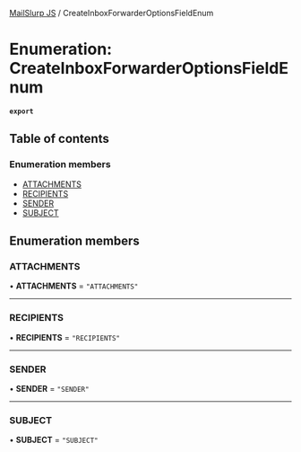 [MailSlurp JS](../README.md) / CreateInboxForwarderOptionsFieldEnum

# Enumeration: CreateInboxForwarderOptionsFieldEnum

**`export`**

## Table of contents

### Enumeration members

- [ATTACHMENTS](CreateInboxForwarderOptionsFieldEnum.md#attachments)
- [RECIPIENTS](CreateInboxForwarderOptionsFieldEnum.md#recipients)
- [SENDER](CreateInboxForwarderOptionsFieldEnum.md#sender)
- [SUBJECT](CreateInboxForwarderOptionsFieldEnum.md#subject)

## Enumeration members

### ATTACHMENTS

• **ATTACHMENTS** = `"ATTACHMENTS"`

___

### RECIPIENTS

• **RECIPIENTS** = `"RECIPIENTS"`

___

### SENDER

• **SENDER** = `"SENDER"`

___

### SUBJECT

• **SUBJECT** = `"SUBJECT"`
